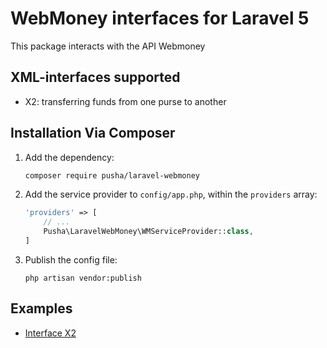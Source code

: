 # WebMoney interfaces for Laravel 5
This package interacts with the API Webmoney

## XML-interfaces supported
- X2: transferring funds from one purse to another

## Installation Via Composer

1. Add the dependency:

    ```bash
    composer require pusha/laravel-webmoney
    ```
    
2. Add the service provider to `config/app.php`, within the `providers` array:

    ```php
    'providers' => [
        // ...
        Pusha\LaravelWebMoney\WMServiceProvider::class,
    ]
    ```
    
3. Publish the config file:
    ```
    php artisan vendor:publish
    ```


## Examples
- [Interface X2](https://github.com/dvpusha/LaravelWebMoney/wiki/Interface-X2)